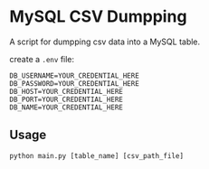 # MySQL CSV Dumpping

A script for dumpping csv data into a MySQL table.

create a `.env` file:

```shell
DB_USERNAME=YOUR_CREDENTIAL_HERE
DB_PASSWORD=YOUR_CREDENTIAL_HERE
DB_HOST=YOUR_CREDENTIAL_HERE
DB_PORT=YOUR_CREDENTIAL_HERE
DB_NAME=YOUR_CREDENTIAL_HERE
```

## Usage

```shell
python main.py [table_name] [csv_path_file]
```

